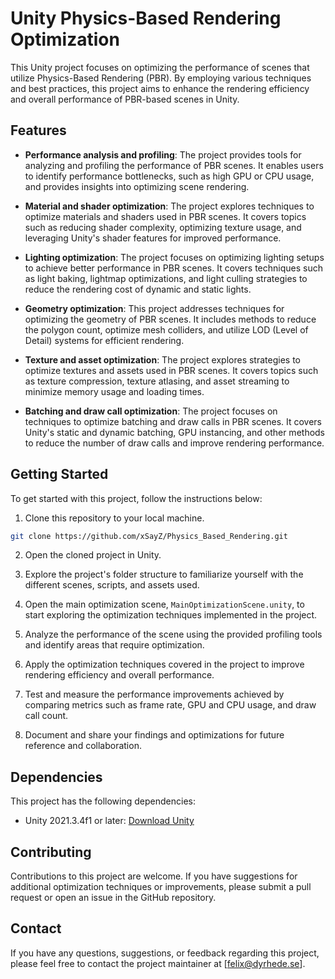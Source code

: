 # Unity Physics-Based Rendering Optimization

This Unity project focuses on optimizing the performance of scenes that utilize Physics-Based Rendering (PBR). By employing various techniques and best practices, this project aims to enhance the rendering efficiency and overall performance of PBR-based scenes in Unity.

## Features

- **Performance analysis and profiling**: The project provides tools for analyzing and profiling the performance of PBR scenes. It enables users to identify performance bottlenecks, such as high GPU or CPU usage, and provides insights into optimizing scene rendering.

- **Material and shader optimization**: The project explores techniques to optimize materials and shaders used in PBR scenes. It covers topics such as reducing shader complexity, optimizing texture usage, and leveraging Unity's shader features for improved performance.

- **Lighting optimization**: The project focuses on optimizing lighting setups to achieve better performance in PBR scenes. It covers techniques such as light baking, lightmap optimizations, and light culling strategies to reduce the rendering cost of dynamic and static lights.

- **Geometry optimization**: This project addresses techniques for optimizing the geometry of PBR scenes. It includes methods to reduce the polygon count, optimize mesh colliders, and utilize LOD (Level of Detail) systems for efficient rendering.

- **Texture and asset optimization**: The project explores strategies to optimize textures and assets used in PBR scenes. It covers topics such as texture compression, texture atlasing, and asset streaming to minimize memory usage and loading times.

- **Batching and draw call optimization**: The project focuses on techniques to optimize batching and draw calls in PBR scenes. It covers Unity's static and dynamic batching, GPU instancing, and other methods to reduce the number of draw calls and improve rendering performance.

## Getting Started

To get started with this project, follow the instructions below:

1. Clone this repository to your local machine.

```bash
git clone https://github.com/xSayZ/Physics_Based_Rendering.git
```

2. Open the cloned project in Unity.

3. Explore the project's folder structure to familiarize yourself with the different scenes, scripts, and assets used.

4. Open the main optimization scene, `MainOptimizationScene.unity`, to start exploring the optimization techniques implemented in the project.

5. Analyze the performance of the scene using the provided profiling tools and identify areas that require optimization.

6. Apply the optimization techniques covered in the project to improve rendering efficiency and overall performance.

7. Test and measure the performance improvements achieved by comparing metrics such as frame rate, GPU and CPU usage, and draw call count.

8. Document and share your findings and optimizations for future reference and collaboration.

## Dependencies

This project has the following dependencies:

- Unity 2021.3.4f1 or later: [Download Unity](https://unity.com/download)

## Contributing

Contributions to this project are welcome. If you have suggestions for additional optimization techniques or improvements, please submit a pull request or open an issue in the GitHub repository.

## Contact

If you have any questions, suggestions, or feedback regarding this project, please feel free to contact the project maintainer at [felix@dyrhede.se].
